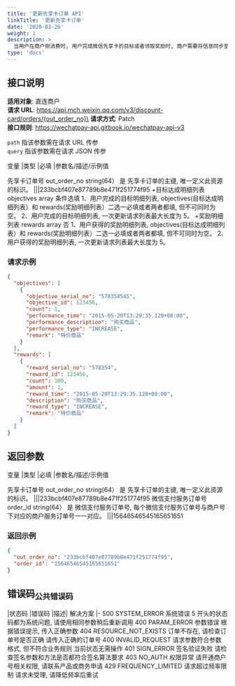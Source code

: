 ```yaml
---
title: '更新先享卡订单 API'
linkTitle: '更新先享卡订单'
date: '2020-03-26'
weight: 1
description: >
  当用户在商户侧消费时, 用户完成微信先享卡的目标或者领取奖励时, 商户需要将信息同步至微信先享卡平台, 用于在微信先享卡小程序展示及先享卡到期后的用户结算。
type: 'docs'
---
```


## 接口说明

**适用对象**: 直连商户\
**请求 URL**: https://api.mch.weixin.qq.com/v3/discount-card/orders/{out_order_no}\
**请求方式**: Patch\
**接口规则**: https://wechatpay-api.gitbook.io/wechatpay-api-v3

`path` 指该参数需在请求 URL 传参\
`query` 指该参数需在请求 JSON 传参

变量 |类型 |必填 |参数名/描述/示例值

先享卡订单号 out_order_no string(64） 是 先享卡订单的主键, 唯一定义此资源的标识。
|||233bcbf407e87789b8e471f251774f95 +目标达成明细列表 objectives array 条件选填 1、用户完成的目标明细列表, objectives(目标达成明细列表）和 rewards(奖励明细列表）二选一必填或者两者都填, 但不可同时为空。
2、用户完成的目标明细列表, 一次更新请求列表最大长度为 5。 +奖励明细列表 rewards array 否 1、用户获得的奖励明细列表, objectives(目标达成明细列表）和 rewards(奖励明细列表）二选一必填或者两者都填, 但不可同时为空。
2、用户获得的奖励明细列表, 一次更新请求列表最大长度为 5。

### 请求示例

```json
{
  "objectives": [
    {
      "objective_serial_no": "578354545",
      "objective_id": 123456,
      "count": 1,
      "performance_time": "2015-05-20T13:29:35.120+08:00",
      "performance_description": "购买商品",
      "performance_type": "INCREASE",
      "remark": "特价商品"
    }
  ],
  "rewards": [
    {
      "reward_serial_no": "578354",
      "reward_id": 123456,
      "count": 100,
      "amount": 1,
      "reward_time": "2015-05-20T13:29:35.120+08:00",
      "description": "购买商品",
      "reward_type": "INCREASE",
      "remark": "特价商品"
    }
  ]
}
```

## 返回参数

变量 |类型 |必填 |参数名/描述/示例值

先享卡订单号 out_order_no string(64） 是 先享卡订单的主键, 唯一定义此资源的标识。
|||233bcbf407e87789b8e471f251774f95
微信支付服务订单号 order_id string(64） 是 微信支付服务订单号, 每个微信支付服务订单号与商户号下对应的商户服务订单号一一对应。
|||15646546545165651651

### 返回示例

```json
{
  "out_order_no": "233bcbf407e87789b8e471f251774f95",
  "order_id": "15646546545165651651"
}
```

## 错误码<sub>公共错误码</sub>

|状态码 |错误码 |描述| 解决方案
|-
500 SYSTEM_ERROR 系统错误 5 开头的状态码都为系统问题, 请使用相同参数稍后重新调用
400 PARAM_ERROR 参数错误 根据错误提示, 传入正确参数
404 RESOURCE_NOT_EXISTS 订单不存在, 请检查订单号是否正确 请传入正确的订单号
400 INVALID_REQUEST 请求参数符合参数格式, 但不符合业务规则 当前状态无需操作
401 SIGN_ERROR 签名验证失败 请检查签名参数和方法是否都符合签名算法要求
403 NO_AUTH 权限异常 请开通商户号相关权限, 请联系产品或商务申请
429 FREQUENCY_LIMITED 请求超过频率限制 请求未受理, 请降低频率后重试
